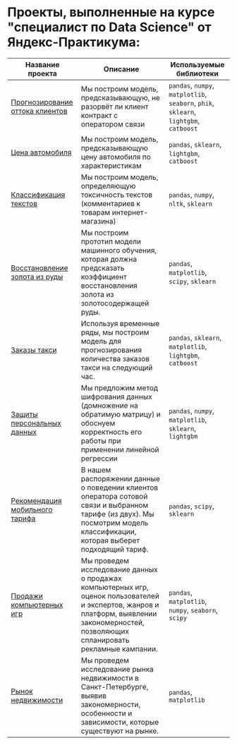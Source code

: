 # Проекты, выполненные на курсе "специалист по Data Science" от Яндекс-Практикума:
| Название проекта | Описание | Используемые библиотеки |
|----------|----------|----------|
| [Прогнозирование оттока клиентов](https://github.com/kuznetsova-a-a/yandex-practicum-projects/tree/main/Telecom)    | Мы построим модель, предсказывающую, не разорвёт ли клиент контракт с оператором связи   | `pandas`, `numpy`, `matplotlib`, `seaborn`, `phik`, `sklearn`, `lightgbm`, `catboost`   |
| [Цена автомобиля](https://github.com/kuznetsova-a-a/yandex-practicum-projects/tree/main/car%20price)   | Мы построим модель, предсказывающую цену автомобиля по характеристикам  | `pandas`, `sklearn`, `lightgbm`, `catboost`   |
| [Классификация текстов](https://github.com/kuznetsova-a-a/yandex-practicum-projects/tree/main/toxic%20texts)   | Мы построим модель, определяющую токсичность текстов (комментариев к товарам интернет-магазина)   |`pandas`, `numpy`, `nltk`, `sklearn`   |
|[Восстановление золота из руды](https://github.com/kuznetsova-a-a/yandex-practicum-projects/tree/main/recovery-gold-from-ore) | Мы построим прототип модели машинного обучения, которая должна предсказать коэффициент восстановления золота из золотосодержащей руды. |`pandas`, `matplotlib`, `scipy`, `sklearn`|
|[Заказы такси](https://github.com/kuznetsova-a-a/yandex-practicum-projects/tree/main/taxi)| Используя временные ряды, мы построим модель для прогнозирования количества заказов такси на следующий час.|`pandas`, `sklearn`, `matplotlib`, `lightgbm`, `catboost`|
|[Защиты персональных данных](https://github.com/kuznetsova-a-a/yandex-practicum-projects/tree/main/data%20encryption)| Мы предложим метод шифрования данных (домножение на обратимую матрицу) и обоснуем корректность его работы при применении линейной регрессии |`pandas`, `numpy`, `matplotlib`, `sklearn`, `lightgbm`|
|[Рекомендация мобильного тарифа](https://github.com/kuznetsova-a-a/yandex-practicum-projects/tree/main/tariff%20recommendation)|В нашем распоряжении данные о поведении клиентов оператора сотовой связи и выбранном тарифе (из двух). Мы посмотрим модель классификации, которая выберет подходящий тариф.| `pandas`, `scipy`, `sklearn`|
|[Продажи компьютерных игр](https://github.com/kuznetsova-a-a/yandex-practicum-projects/tree/main/computer%20games) | Мы проведем исследование данных о продажах компьютерных игр, оценок пользователей и экспертов, жанров и платформ, выявлении закономерностей, позволяющих спланировать рекламные кампании.| `pandas`, `matplotlib`, `numpy`, `seaborn`, `scipy`|
|[Рынок недвижимости](https://github.com/kuznetsova-a-a/yandex-practicum-projects/tree/main/real-estate-market-research)|  Мы проведем исследование рынка недвижимости в Санкт-Петербурге, выявив закономерности, особенности и зависимости, которые существуют на рынке. | `pandas`, `matplotlib`|

